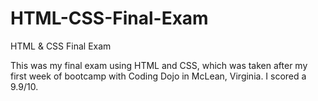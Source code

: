 # HTML-CSS-Final-Exam
HTML &amp; CSS Final Exam

This was my final exam using HTML and CSS, which was taken after my first week of bootcamp with Coding Dojo in McLean, Virginia. I scored a 9.9/10.
